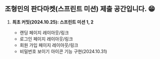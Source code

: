 ## 조형민의 판다마켓(스프린트 미션) 제출 공간입니다. 😁  
  
1. **최초 커밋(2024.10.25): 스프린트 미션 1, 2**
   
   * 랜딩 페이지  레이아웃/링크
   * 로그인 페이지 레이아웃/링크
   * 회원 가입 페이지 레이아웃/링크
   * 비밀번호 보이기 아이콘 기능 구현(2024.10.31)
